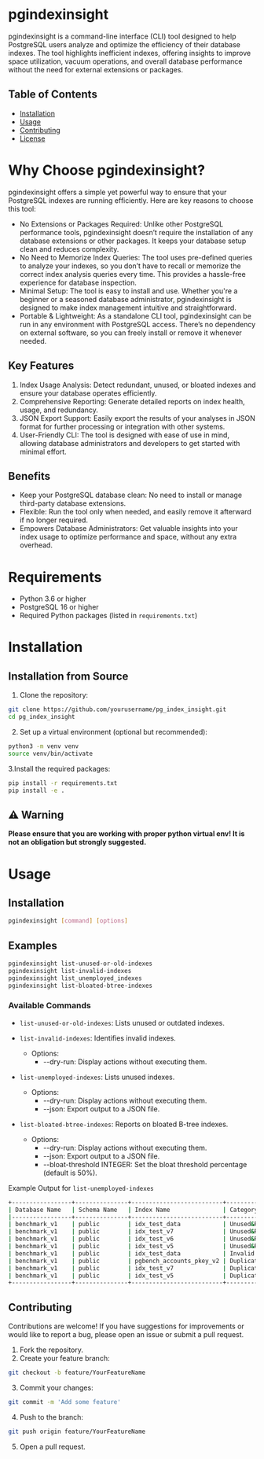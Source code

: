 # pgindexinsight
pgindexinsight is a command-line interface (CLI) tool designed to help PostgreSQL users analyze and optimize the efficiency of their database indexes. The tool highlights inefficient indexes, offering insights to improve space utilization, vacuum operations, and overall database performance without the need for external extensions or packages.

## Table of Contents
- [Installation](#installation)
- [Usage](#usage)
- [Contributing](#contributing)
- [License](#license)

# Why Choose pgindexinsight?
pgindexinsight offers a simple yet powerful way to ensure that your PostgreSQL indexes are running efficiently. Here are key reasons to choose this tool:

- No Extensions or Packages Required: Unlike other PostgreSQL performance tools, pgindexinsight doesn’t require the installation of any database extensions or other packages. It keeps your database setup clean and reduces complexity.
- No Need to Memorize Index Queries: The tool uses pre-defined queries to analyze your indexes, so you don’t have to recall or memorize the correct index analysis queries every time. This provides a hassle-free experience for database inspection.
- Minimal Setup: The tool is easy to install and use. Whether you're a beginner or a seasoned database administrator, pgindexinsight is designed to make index management intuitive and straightforward.
- Portable & Lightweight: As a standalone CLI tool, pgindexinsight can be run in any environment with PostgreSQL access. There’s no dependency on external software, so you can freely install or remove it whenever needed.

## Key Features
1. Index Usage Analysis: Detect redundant, unused, or bloated indexes and ensure your database operates efficiently.
2. Comprehensive Reporting: Generate detailed reports on index health, usage, and redundancy.
3. JSON Export Support: Easily export the results of your analyses in JSON format for further processing or integration with other systems.
4. User-Friendly CLI: The tool is designed with ease of use in mind, allowing database administrators and developers to get started with minimal effort.

## Benefits

- Keep your PostgreSQL database clean: No need to install or manage third-party database extensions.
- Flexible: Run the tool only when needed, and easily remove it afterward if no longer required.
- Empowers Database Administrators: Get valuable insights into your index usage to optimize performance and space, without any extra overhead.


# Requirements

- Python 3.6 or higher
- PostgreSQL 16 or higher
- Required Python packages (listed in `requirements.txt`)

# Installation

## Installation from Source

1. Clone the repository:

```bash
git clone https://github.com/yourusername/pg_index_insight.git
cd pg_index_insight
```

2. Set up a virtual environment (optional but recommended):

```bash
python3 -m venv venv
source venv/bin/activate
```

3.Install the required packages:

```bash
pip install -r requirements.txt
pip install -e .

```

## ⚠️ **Warning**

**Please ensure that you are working with proper python virtual env! It is not an obligation but strongly suggested.**

# Usage

## Installation

```bash
pgindexinsight [command] [options]
```

## Examples

```bash
pgindexinsight list-unused-or-old-indexes
pgindexinsight list-invalid-indexes
pgindexinsight list_unemployed_indexes
pgindexinsight list-bloated-btree-indexes
```

### Available Commands

- `list-unused-or-old-indexes`: Lists unused or outdated indexes.
- `list-invalid-indexes`: Identifies invalid indexes.
    - Options:
        - --dry-run: Display actions without executing them.
- `list-unemployed-indexes`: Lists unused indexes.
    - Options:
        - --dry-run: Display actions without executing them.
        - --json: Export output to a JSON file.

- `list-bloated-btree-indexes`: Reports on bloated B-tree indexes.
    - Options:
        - --dry-run: Display actions without executing them.
        - --json: Export output to a JSON file.
        - --bloat-threshold INTEGER: Set the bloat threshold percentage (default is 50%).

Example Output for `list-unemployed-indexes`

```bash
+-----------------+---------------+--------------------------+------------------------+
| Database Name   | Schema Name   | Index Name               | Category               |
|-----------------+---------------+--------------------------+------------------------|
| benchmark_v1    | public        | idx_test_data            | Unused&Redundant Index |
| benchmark_v1    | public        | idx_test_v7              | Unused&Redundant Index |
| benchmark_v1    | public        | idx_test_v6              | Unused&Redundant Index |
| benchmark_v1    | public        | idx_test_v5              | Unused&Redundant Index |
| benchmark_v1    | public        | idx_test_data            | Invalid Index          |
| benchmark_v1    | public        | pgbench_accounts_pkey_v2 | Duplicate Unique Index |
| benchmark_v1    | public        | idx_test_v7              | Duplicate Btree Index  |
| benchmark_v1    | public        | idx_test_v5              | Duplicate Btree Index  |
+-----------------+---------------+--------------------------+------------------------+
```

## Contributing
Contributions are welcome! If you have suggestions for improvements or would like to report a bug, please open an issue or submit a pull request.

1. Fork the repository.
2. Create your feature branch:
```bash
git checkout -b feature/YourFeatureName
```
3. Commit your changes:
```bash
git commit -m 'Add some feature'
```
4. Push to the branch:
```bash
git push origin feature/YourFeatureName
```
5. Open a pull request.




